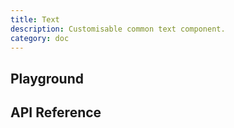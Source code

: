 ```yaml
---
title: Text
description: Customisable common text component.
category: doc
---
```


<script lang="ts">
    import ApiReferenceComponent from '$lib/components/api-reference/ApiReferenceComponent.svelte';
    import Playground from '$lib/content/components/text/playground.svelte';
    import {textSchema}  from '$lib/content/components/text/schema.js';
</script>

## Playground

<Playground/>

## API Reference

<ApiReferenceComponent schema={textSchema}/>
